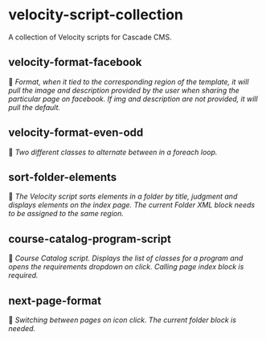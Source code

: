 # velocity-script-collection
A collection of Velocity scripts for Cascade CMS.

## velocity-format-facebook
🌳 *Format, when it tied to the corresponding region of the template, it will pull the image and description provided by the user when sharing the particular page on facebook. If img and description are not provided, it will pull the default.*

## velocity-format-even-odd
🌳 *Two different classes to alternate between in a foreach loop.*

## sort-folder-elements
🌳 *The Velocity script sorts elements in a folder by title, judgment and displays elements on the index page. The current Folder XML block needs to be assigned to the same region.*

## course-catalog-program-script
🌳 *Course Catalog script. Displays the list of classes for a program and opens the requirements dropdown on click. Calling page index block is required.*

## next-page-format
🌳 *Switching between pages on icon click. The current folder block is needed.*
